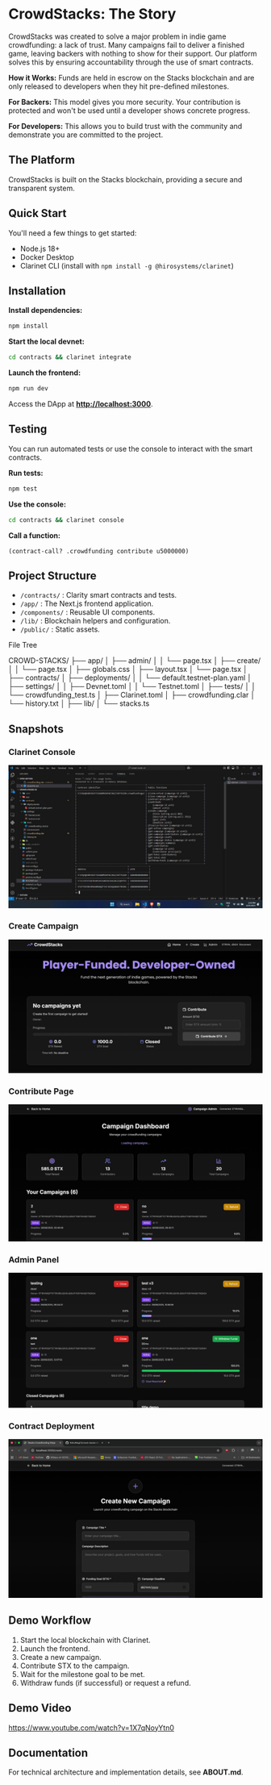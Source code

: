 # **CrowdStacks: The Story**

CrowdStacks was created to solve a major problem in indie game crowdfunding: a lack of trust. Many campaigns fail to deliver a finished game, leaving backers with nothing to show for their support. Our platform solves this by ensuring accountability through the use of smart contracts.

**How it Works:** Funds are held in escrow on the Stacks blockchain and are only released to developers when they hit pre-defined milestones.

**For Backers:** This model gives you more security. Your contribution is protected and won't be used until a developer shows concrete progress.

**For Developers:** This allows you to build trust with the community and demonstrate you are committed to the project.

## **The Platform**

CrowdStacks is built on the Stacks blockchain, providing a secure and transparent system.

## **Quick Start**

You'll need a few things to get started:

* Node.js 18+
* Docker Desktop
* Clarinet CLI (install with `npm install -g @hirosystems/clarinet`)

## **Installation**

**Install dependencies:**

```bash
npm install
```

**Start the local devnet:**

```bash
cd contracts && clarinet integrate
```

**Launch the frontend:**

```bash
npm run dev
```

Access the DApp at **[http://localhost:3000](http://localhost:3000)**.

## **Testing**

You can run automated tests or use the console to interact with the smart contracts.

**Run tests:**

```bash
npm test
```

**Use the console:**

```bash
cd contracts && clarinet console
```

**Call a function:**

```clarity
(contract-call? .crowdfunding contribute u5000000)
```

## Project Structure

- `/contracts/` : Clarity smart contracts and tests.  
- `/app/` : The Next.js frontend application.  
- `/components/` : Reusable UI components.  
- `/lib/` : Blockchain helpers and configuration.  
- `/public/` : Static assets.  

File Tree

CROWD-STACKS/
├── app/
│ ├── admin/
│ │ └── page.tsx
│ ├── create/
│ │ └── page.tsx
│ ├── globals.css
│ ├── layout.tsx
│ └── page.tsx
│
├── contracts/
│ ├── deployments/
│ │ └── default.testnet-plan.yaml
│ ├── settings/
│ │ ├── Devnet.toml
│ │ └── Testnet.toml
│ ├── tests/
│ │ └── crowdfunding_test.ts
│ ├── Clarinet.toml
│ ├── crowdfunding.clar
│ └── history.txt
│
├── lib/
│ └── stacks.ts

## **Snapshots**

### Clarinet Console
![Console](assets/1.jpg)

### Create Campaign
![Create Campaign](assets/2.jpg)

### Contribute Page
![Contribute](assets/3.jpg)

### Admin Panel
![Admin](assets/4.jpg)

### Contract Deployment
![Deployment](assets/5.jpg)



## **Demo Workflow**

1. Start the local blockchain with Clarinet.
2. Launch the frontend.
3. Create a new campaign.
4. Contribute STX to the campaign.
5. Wait for the milestone goal to be met.
6. Withdraw funds (if successful) or request a refund.


## **Demo Video**
https://www.youtube.com/watch?v=1X7qNoyYtn0

## **Documentation**

For technical architecture and implementation details, see **ABOUT.md**.
